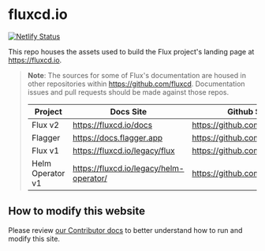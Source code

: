 # fluxcd.io

[![Netlify Status](https://api.netlify.com/api/v1/badges/fe297324-1b1d-4d66-96f7-0f8cb1abbe84/deploy-status)](https://app.netlify.com/sites/fluxcd/deploys)

This repo houses the assets used to build the Flux project's landing page at <https://fluxcd.io>.

> **Note**: The sources for some of Flux's documentation are housed in other repositories within <https://github.com/fluxcd>. Documentation issues and pull requests should be made against those repos.
>
> Project          | Docs Site                                 | Github Source
> ---------------- | ------------------------------------------| -------------
> Flux v2          | <https://fluxcd.io/docs>                  | <https://github.com/fluxcd/website>
> Flagger          | <https://docs.flagger.app>                | <https://github.com/fluxcd/flagger>
> Flux v1          | <https://fluxcd.io/legacy/flux>           | <https://github.com/fluxcd/website>
> Helm Operator v1 | <https://fluxcd.io/legacy/helm-operator/> | <https://github.com/fluxcd/website>

## How to modify this website

Please review [our Contributor docs](content/en/docs/contributing/docs) to better understand how to run and modify this site.
